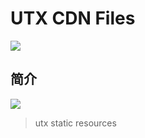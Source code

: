 # UTX CDN Files

![](https://cdn.jsdelivr.net/gh/openutx/static/image/utx.png)

## 简介

[![](https://data.jsdelivr.com/v1/package/gh/openutx/static/badge)](https://www.jsdelivr.com/package/gh/openutx/static)

>utx static resources
